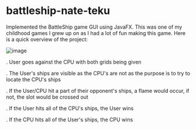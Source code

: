 # battleship-nate-teku
Implemented the BattleShip game GUI using JavaFX. This was one of my childhood games I grew up on as I had a lot of fun making this game. 
Here is a quick overview of the project:

 ![image](https://user-images.githubusercontent.com/80705261/147375365-24be465d-c6d0-4bd8-a5a1-4343fcb7cd0e.png)


 . User goes against the CPU with both grids being given
 
 . The User's ships are visible as the CPU's are not as the purpose is to try to locate the CPU's ships
 
 . If the User/CPU hit a part of their opponent's ships, a flame would occur, if not, the slot would be crossed out
 
 . If the User hits all of the CPU's ships, the User wins
 
 . If the CPU hits all of the User's ships, the CPU wins
 

